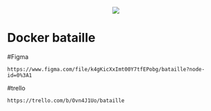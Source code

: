 <p align="center">
    <img src="https://img.shields.io/badge/version-1.1.0-blue" />
</p>

# Docker bataille


#Figma
````
https://www.figma.com/file/k4gKicXxImt00Y7tfEPobg/bataille?node-id=0%3A1
````

#trello
````
https://trello.com/b/Ovn4J1Uo/bataille
````
